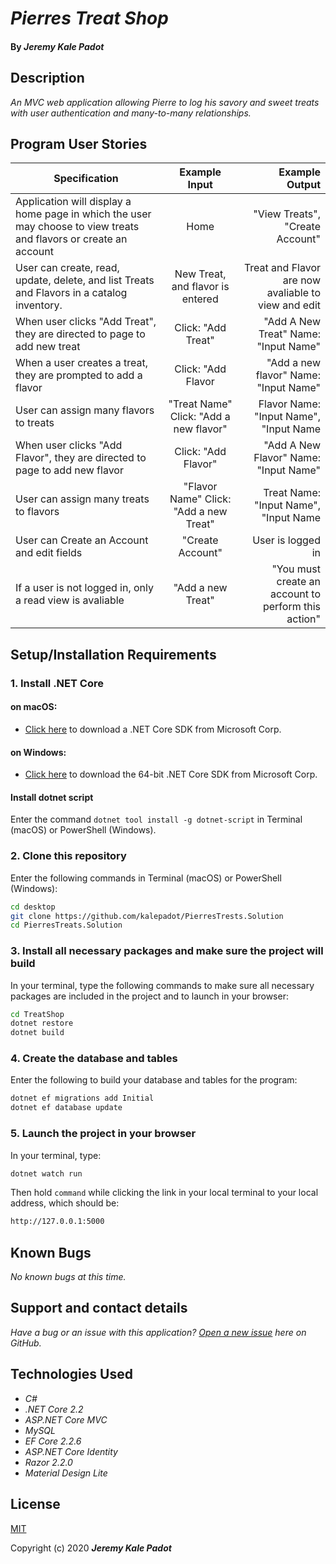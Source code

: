 # _Pierres Treat Shop_

#### By _**Jeremy Kale Padot**_


## Description

_An MVC web application allowing Pierre to log his savory and sweet treats with user authentication and many-to-many relationships._

## Program User Stories

| Specification | Example Input | Example Output |
| ------------- |:-------------:| -------------------:|
| Application will display a home page in which the user may choose to view treats and flavors or create an account | Home | "View Treats", "Create Account"|
| User can create, read, update, delete, and list Treats and Flavors in a catalog inventory.| New Treat, and flavor is entered | Treat and Flavor are now avaliable to view and edit |
| When user clicks "Add Treat", they are directed to page to add new treat  | Click: "Add Treat" | "Add A New Treat" Name: "Input Name" |
| When a user creates a treat, they are prompted to add a flavor | Click: "Add Flavor | "Add a new flavor" Name: "Input Name" |
| User can assign many flavors to treats | "Treat Name" Click: "Add a new flavor" | Flavor Name: "Input Name", "Input Name | 
| When user clicks "Add Flavor", they are directed to page to add new flavor  | Click: "Add Flavor" | "Add A New Flavor" Name: "Input Name" |
| User can assign many treats to flavors | "Flavor Name" Click: "Add a new Treat" | Treat Name: "Input Name", "Input Name |
| User can Create an Account and edit fields | "Create Account" | User is logged in|
| If a user is not logged in, only a read view is avaliable|"Add a new Treat" | "You must create an account to perform this action" |


## Setup/Installation Requirements

### 1.  Install .NET Core

#### on macOS:
* [Click here](https://dotnet.microsoft.com/download/thank-you/dotnet-sdk-2.2.106-macos-x64-installer) to download a .NET Core SDK from Microsoft Corp.

#### on Windows:
* [Click here](https://dotnet.microsoft.com/download/thank-you/dotnet-sdk-2.2.203-windows-x64-installer) to download the 64-bit .NET Core SDK from Microsoft Corp.

#### Install dotnet script
Enter the command ``dotnet tool install -g dotnet-script`` in Terminal (macOS) or PowerShell (Windows).

### 2. Clone this repository

Enter the following commands in Terminal (macOS) or PowerShell (Windows):
```sh
cd desktop
git clone https://github.com/kalepadot/PierresTrests.Solution
cd PierresTreats.Solution
```
### 3. Install all necessary packages and make sure the project will build
In your terminal, type the following commands to make sure all necessary packages are included in the project and to launch in your browser:
```sh
cd TreatShop
dotnet restore
dotnet build
```

### 4. Create the database and tables
Enter the following to build your database and tables for the program:
```sh
dotnet ef migrations add Initial
dotnet ef database update
```

### 5. Launch the project in your browser
In your terminal, type:
```sh
dotnet watch run
```
Then hold ```command``` while clicking the link in your local terminal to your local address, which should be:
```sh
http://127.0.0.1:5000
```

## Known Bugs

_No known bugs at this time._

## Support and contact details

_Have a bug or an issue with this application? [Open a new issue](https://github.com/kalepadot/PierresTreats.Solution/issues) here on GitHub._

## Technologies Used
* _C#_
* _.NET Core 2.2_
* _ASP.NET Core MVC_
* _MySQL_
* _EF Core 2.2.6_
* _ASP.NET Core Identity_
* _Razor 2.2.0_
* _Material Design Lite_

## License

[MIT](https://choosealicense.com/licenses/mit/)

Copyright (c) 2020 **_Jeremy Kale Padot_**

